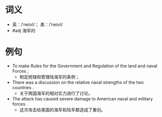 # 词义
- 英：/ˈneɪvl/； 美：/ˈneɪvl/
- #adj 海军的
# 例句
- To make Rules for the Government and Regulation of the land and naval Forces ;
	- 制定统辖和管理陆海军的条例；
- There was a discussion on the relative naval strengths of the two countries .
	- 关于两国海军的相对实力进行了讨论。
- The attack has caused severe damage to American naval and military forces .
	- 这次攻击给美国的海军和陆军都造成了重创。
